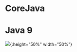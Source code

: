 # CoreJava

Java 9
======

![](https://github.com/balaprojects/images/blob/master/Java9_Features.png){:height="50%" width="50%"}

